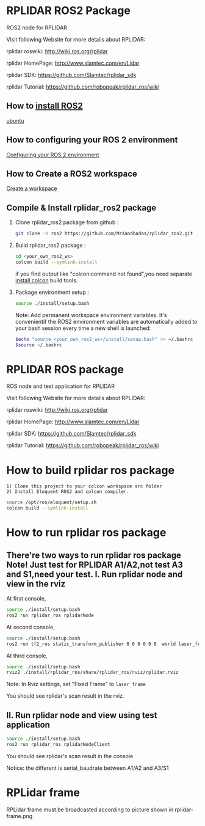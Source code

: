 # RPLIDAR ROS2 Package

ROS2 node for RPLIDAR

Visit following Website for more details about RPLIDAR:

rplidar roswiki: http://wiki.ros.org/rplidar

rplidar HomePage:   http://www.slamtec.com/en/Lidar

rplidar SDK: https://github.com/Slamtec/rplidar_sdk

rplidar Tutorial:  https://github.com/robopeak/rplidar_ros/wiki

## How to [install ROS2](https://index.ros.org/doc/ros2/Installation)
[ubuntu](https://docs.ros.org/en/foxy/Installation/Ubuntu-Install-Debians.html)

## How to configuring your ROS 2 environment
[Configuring your ROS 2 environment](https://docs.ros.org/en/foxy/Tutorials/Configuring-ROS2-Environment.html)

## How to Create a ROS2 workspace
[Create a workspace](https://docs.ros.org/en/foxy/Tutorials/Workspace/Creating-A-Workspace.html)

## Compile & Install rplidar_ros2 package

1. Clone rplidar_ros2 package from github : 

   ```bash
   git clone -b ros2 https://github.com/MrXandbadas/rplidar_ros2.git
   ``` 

2. Build rplidar_ros2 package :

   ```bash
   cd <your_own_ros2_ws>
   colcon build --symlink-install
   ```
   if you find output like "colcon:command not found",you need separate [install colcon](https://docs.ros.org/en/foxy/Tutorials/Colcon-Tutorial.html#install-colcon) build tools. 

  
3. Package environment setup :
    ```bash
    source ./install/setup.bash
    ```

    Note: Add permanent workspace environment variables.
    It's convenientif the ROS2 environment variables are automatically added to your bash session every time a new shell is launched:
    ```bash
    $echo "source <your_own_ros2_ws>/install/setup.bash" >> ~/.bashrc
    $source ~/.bashrc
    ```


RPLIDAR ROS package
=====================================================================

ROS node and test application for RPLIDAR

Visit following Website for more details about RPLIDAR:

rplidar roswiki: http://wiki.ros.org/rplidar

rplidar HomePage:   http://www.slamtec.com/en/Lidar

rplidar SDK: https://github.com/Slamtec/rplidar_sdk

rplidar Tutorial:  https://github.com/robopeak/rplidar_ros/wiki

How to build rplidar ros package
=====================================================================
    1) Clone this project to your colcon workspace src folder
    2) Install Eloquent ROS2 and colcon compiler.
```bash
source /opt/ros/eloquent/setup.sh
colcon build --symlink-install
```
How to run rplidar ros package
=====================================================================
There're two ways to run rplidar ros package
Note! Just test for RPLIDAR A1/A2,not test A3 and S1,need your test.
I. Run rplidar node and view in the rviz
------------------------------------------------------------
At first console,
```bash
source ./install/setup.bash
ros2 run rplidar_ros rplidarNode 
```
At second console,
```bash
source ./install/setup.bash
ros2 run tf2_ros static_transform_publisher 0 0 0 0 0 0  world laser_frame  
```
At third console,
```bash
source ./install/setup.bash
rviz2 ./install/rplidar_ros/share/rplidar_ros/rviz/rplidar.rviz
```

Note: In Rviz settings, set "Fixed Frame" to `laser_frame`

You should see rplidar's scan result in the rviz.

II. Run rplidar node and view using test application
------------------------------------------------------------
```bash
source ./install/setup.bash
ros2 run rplidar_ros rplidarNodeClient 
```
You should see rplidar's scan result in the console

Notice: the different is serial_baudrate between A1/A2 and A3/S1

RPLidar frame
=====================================================================
RPLidar frame must be broadcasted according to picture shown in rplidar-frame.png
